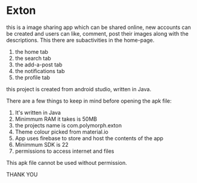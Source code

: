 # Exton
this is a image sharing app which can be shared online, new accounts can be created and users can like, comment, post their images along with the descriptions. This there are subactivities in the home-page.
1. the home tab 
2. the search tab 
3. the add-a-post tab 
4. the notifications tab 
5. the profile tab 

this project is created from android studio, written in Java. 

There are a few things to keep in mind before opening the apk file:
1. It's written in Java 
2. Minimmum RAM it takes is 50MB
3. the projects name is com.polymorph.exton 
4. Theme colour picked from material.io
5. App uses firebase to store and host the contents of the app
6. Minimmum SDK is 22
7. permissions to access internet and files

This apk file cannot be used without permission.

THANK YOU 
